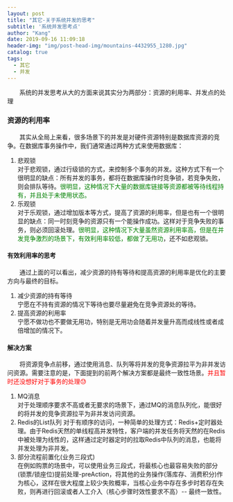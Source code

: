 ```yaml
---
layout: post
title: "其它-关于系统并发的思考"
subtitle: '系统并发思考点'
author: "Kang"
date: 2019-09-16 11:09:18
header-img: "img/post-head-img/mountains-4432955_1280.jpg"
catalog: true
tags:
  - 其它
  - 并发
---
```

&emsp;&emsp;系统的并发思考从大的方面来说其实分为两部分：资源的利用率、并发点的处理

### 资源的利用率
&emsp;&emsp;其实从全局上来看，很多场景下的并发是对硬件资源特别是数据库资源的竞争。在数据库事务操作中，我们通常通过两种方式来使用数据库：
1. 悲观锁  
  对于悲观锁，通过行级锁的方式，来控制多个事务的并发。这种方式下有一个很明显的缺点：所有并发的事务，都将在数据库操作时竞争锁，若竞争失败，则会排队等待。<font color="green">很明显，这种情况下大量的数据库链接等资源都被等待线程持有，并且处于未使用状态。</font>     
2. 乐观锁   
  对于乐观锁，通过增加版本等方式，提高了资源的利用率，但是也有一个很明显的缺点：同一时刻竞争的资源只有一个能操作成功。这样对于竞争失败的事务，则必须回滚处理。<font color="green">很明显，这种情况下大量虽然资源利用率高，但是在并发竞争激烈的场景下，有效利用率较低，都做了无用功</font>，还不如悲观锁。     

#### 有效利用率的思考
&emsp;&emsp;通过上面的可以看出，减少资源的持有等待和提高资源的利用率是优化的主要方向与最终的目标。
1. 减少资源的持有等待  
    宁愿在不持有资源的情况下等待也要尽量避免在竞争资源处的等待。
2. 提高资源的利用率   
    宁愿不做功也不要做无用功，特别是无用功会随着并发量升高而成线性或者成倍增加的情况下。

#### 解决方案
&emsp;&emsp;将资源竞争点前移，通过使用消息、队列等将并发的竞争资源拉平为非并发访问资源。需要注意的是，下面提到的前两个解决方案都是最终一致性场景。<font color="red">并且暂时还没想好对于事务的处理😓</font>   
1. MQ消息  
    对于处理顺序要求不高或者无要求的场景下，通过MQ的消息队列化，能很好的将并发的竞争资源拉平为非并发访问资源。
2. Redis的List队列
    对于有顺序的访问，一种简单的处理方式：Redis+定时器处理。由于Redis天然的单线程高并发特性，客户端的并发任务将天然的在Redis中被处理为线性的，这样通过定时器定时的拉取Redis中队列的消息，也能将并发处理为非并发。   
3. 部分流程前置化(业务三段式)    
  在例如购票的场景中，可以使用业务三段式，将最核心也最容易失败的部分(锁票/锁座位)提前处理-preAction，将其他的业务操作(落库存、消费积分)作为核心，这样在很大程度上较少失败概率，当核心业务中存在多步时若存在失败，则再进行回滚或者人工介入（核心步骤时效性要求不高）-- 最终一致性。  
